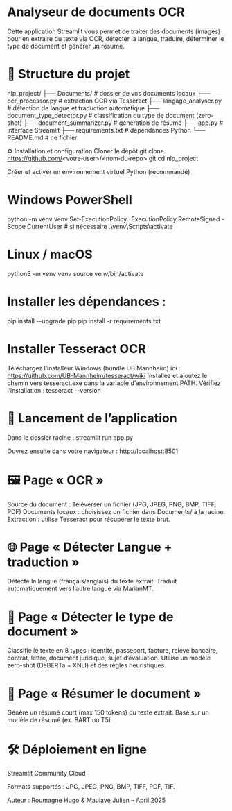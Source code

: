 # Analyseur de documents OCR

Cette application Streamlit vous permet de traiter des documents (images) pour en extraire du texte via OCR, détecter la langue, traduire, déterminer le type de document et générer un résumé.

# 📁 Structure du projet

nlp_project/
├── Documents/                # dossier de vos documents locaux
├── ocr_processor.py          # extraction OCR via Tesseract
├── langage_analyser.py       # détection de langue et traduction automatique
├── document_type_detector.py # classification du type de document (zero-shot)
├── document_summarizer.py    # génération de résumé
├── app.py                    # interface Streamlit
├── requirements.txt          # dépendances Python
└── README.md                 # ce fichier

⚙️ Installation et configuration
Cloner le dépôt
git clone https://github.com/<votre‑user>/<nom‑du‑repo>.git
cd nlp_project

Créer et activer un environnement virtuel Python (recommandé)

# Windows PowerShell
python -m venv venv
Set-ExecutionPolicy -ExecutionPolicy RemoteSigned -Scope CurrentUser  # si nécessaire
.\venv\Scripts\activate

# Linux / macOS
python3 -m venv venv
source venv/bin/activate

# Installer les dépendances : 
pip install --upgrade pip
pip install -r requirements.txt

# Installer Tesseract OCR
Téléchargez l’installeur Windows (bundle UB Mannheim) ici :
https://github.com/UB-Mannheim/tesseract/wiki
Installez et ajoutez le chemin vers tesseract.exe dans la variable d’environnement PATH.
Vérifiez l’installation :
tesseract --version

# 🚀 Lancement de l’application
Dans le dossier racine :
streamlit run app.py

Ouvrez ensuite dans votre navigateur :
http://localhost:8501

# 🖼️ Page « OCR »
Source du document :
Téléverser un fichier (JPG, JPEG, PNG, BMP, TIFF, PDF)
Documents locaux : choisissez un fichier dans Documents/ à la racine.
Extraction : utilise Tesseract pour récupérer le texte brut.

# 🌐 Page « Détecter Langue + traduction »
Détecte la langue (français/anglais) du texte extrait.
Traduit automatiquement vers l’autre langue via MarianMT.

# 📄 Page « Détecter le type de document »
Classifie le texte en 8 types : identité, passeport, facture, relevé bancaire, contrat, lettre, document juridique, sujet d’évaluation.
Utilise un modèle zero-shot (DeBERTa + XNLI) et des règles heuristiques.

# 📝 Page « Résumer le document »
Génère un résumé court (max 150 tokens) du texte extrait.
Basé sur un modèle de résumé (ex. BART ou T5).

# 🛠️ Déploiement en ligne
Streamlit Community Cloud

Formats supportés : JPG, JPEG, PNG, BMP, TIFF, PDF, TIF.

Auteur : Roumagne Hugo & Maulavé Julien – April 2025

